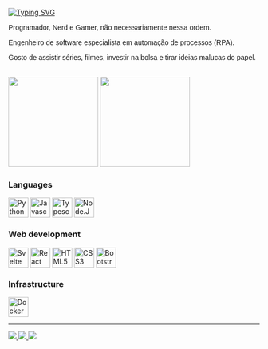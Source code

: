 [![Typing SVG](https://readme-typing-svg.demolab.com?font=Fira+Code&pause=1000&color=006AFF&width=435&lines=-%3E+Bem+vindo+ao+meu+perfil)](https://git.io/typing-svg)

<font face="Arial">
  <p align="left">Programador, Nerd e Gamer, não necessariamente nessa ordem.</p>
  <p align="left">Engenheiro de software especialista em automação de processos (RPA).</p>
  <p align="left">Gosto de assistir séries, filmes, investir na bolsa e tirar ideias malucas do papel.</p>
</font>

<br/>
  
<div>
  <img height="180em" src="https://github-readme-stats.vercel.app/api?username=DanielMiret&show_icons=true&theme=transparent&include_all_commits=true&count_private=true"/>
  <img height="180em" src="https://github-readme-stats.vercel.app/api/top-langs/?username=DanielMiret&layout=compact&langs_count=16&theme=transparent"/>
</div>

<div style="display: inline_block">
  <h3>Languages</h3>
  <img align="center" height="40" width="40" src="https://cdn.jsdelivr.net/gh/devicons/devicon/icons/python/python-original.svg" title="Python"/>
  <img align="center" height="40" width="40" src="https://cdn.jsdelivr.net/gh/devicons/devicon/icons/javascript/javascript-original.svg" title="Javascript"/>
  <img align="center" height="40" width="40" src="https://cdn.jsdelivr.net/gh/devicons/devicon/icons/typescript/typescript-original.svg" title="Typescript"/>
  <img align="center" height="40" width="40" src="https://cdn.jsdelivr.net/gh/devicons/devicon/icons/nodejs/nodejs-original-wordmark.svg" title="Node.JS"/>
  
  <h3>Web development</h3>
  <img align="center" height="40" width="40" src="https://cdn.jsdelivr.net/gh/devicons/devicon/icons/svelte/svelte-original.svg" title="Svelte"/>
  <img align="center" height="40" width="40" src="https://cdn.jsdelivr.net/gh/devicons/devicon/icons/react/react-original.svg" title="React"/>
  <img align="center" height="40" width="40" src="https://cdn.jsdelivr.net/gh/devicons/devicon/icons/html5/html5-original-wordmark.svg" title="HTML5"/>
  <img align="center" height="40" width="40" src="https://cdn.jsdelivr.net/gh/devicons/devicon/icons/css3/css3-original-wordmark.svg" title="CSS3"/>
  <img align="center" height="40" width="40" src="https://cdn.jsdelivr.net/gh/devicons/devicon/icons/bootstrap/bootstrap-original.svg" title="Bootstrap"/>
  
  <h3>Infrastructure</h3>
  <img align="center" height="40" width="40" src="https://cdn.jsdelivr.net/gh/devicons/devicon/icons/docker/docker-original.svg" title="Docker"/>
</div>

<hr/>

<div>
  <a href="mailto:danielmiretn@gmail.com" target="_blank">
    <img src="https://img.shields.io/badge/Gmail-c71610?style=for-the-badge&logo=gmail&logoColor=white"/>
  </a>
  <a href="https://www.linkedin.com/in/dantti/" target="_blank">
    <img src="https://img.shields.io/badge/-Linkedin-0e76a8?style=for-the-badge&logo=instagram&logoColor=white" />
  </a>
   <a href="https://steamcommunity.com/id/Dantti/" target="_blank">
    <img src="https://img.shields.io/badge/-Steam-151515?style=for-the-badge&logo=steam&logoColor=white" />
  </a>
</div>
